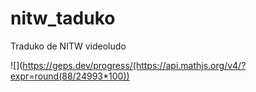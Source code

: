 # nitw_taduko
Traduko de NITW videoludo

![](https://geps.dev/progress/(https://api.mathjs.org/v4/?expr=round(88/24993*100))